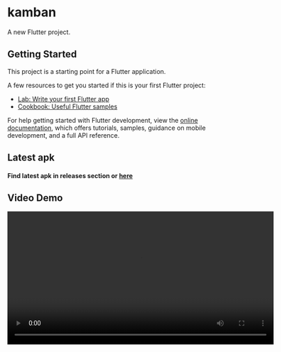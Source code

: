 # kamban

A new Flutter project.

## Getting Started

This project is a starting point for a Flutter application.

A few resources to get you started if this is your first Flutter project:

- [Lab: Write your first Flutter app](https://docs.flutter.dev/get-started/codelab)
- [Cookbook: Useful Flutter samples](https://docs.flutter.dev/cookbook)

For help getting started with Flutter development, view the
[online documentation](https://docs.flutter.dev/), which offers tutorials,
samples, guidance on mobile development, and a full API reference.

<h2 align="left">Latest apk</h2>
<h4 align="left">Find latest apk in releases section or <a href="https://github.com/sharath-b-naik/kamban-board/releases/">here</a></h4>

<h2 align="left">Video Demo</h2>
<video width="600" controls>
    <source src="video.mp4" type="video/mp4">
</video>
